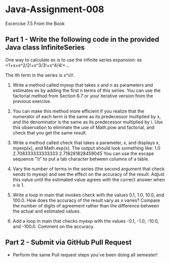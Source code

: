 # Java-Assignment-008
Excercise 7.5 From the Book

## Part 1 - Write the following code in the provided Java class **InfiniteSeries**

One way to calculate ex is to use the infinite series expansion: ex =1+x+x^2/2!+x^3/3!+x^4/4!+...

The ith term in the series is x^i/i!.

1. Write a method called myexp that takes x and n as parameters and estimates ex by adding the first n terms of this series. You can use the factorial method from Section 6.7 or your iterative version from the previous exercise.

2. You can make this method more efficient if you realize that the numerator of each term is the same as its predecessor multiplied by x, and the denominator is the same as its predecessor multiplied by i. Use this observation to eliminate the use of Math.pow and factorial, and check that you get the same result.

3. Write a method called check that takes a parameter, x, and displays x, myexp(x), and Math.exp(x). The output should look something like:
       1.0     2.708333333333333     2.718281828459045
You can use the escape sequence "\t" to put a tab character between columns of a table.

4. Vary the number of terms in the series (the second argument that check sends to myexp) and see the effect on the accuracy of the result. Adjust this value until the estimated value agrees with the correct answer when x is 1.
 
5. Write a loop in main that invokes check with the values 0.1, 1.0, 10.0, and 100.0. How does the accuracy of the result vary as x varies? Compare the number of digits of agreement rather than the difference between the actual and estimated values.

6. Add a loop in main that checks myexp with the values -0.1, -1.0, -10.0, and -100.0. Comment on the accuracy.

## Part 2 - Submit via GitHub Pull Request
* Perform the same Pull request steps you've been doing all semester!
